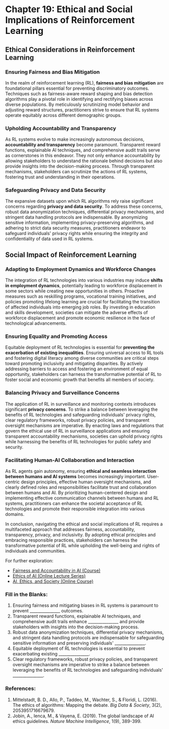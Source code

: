 # Chapter 19: Ethical and Social Implications of Reinforcement Learning

## Ethical Considerations in Reinforcement Learning

### Ensuring Fairness and Bias Mitigation
In the realm of reinforcement learning (RL), **fairness and bias mitigation** are foundational pillars essential for preventing discriminatory outcomes. Techniques such as fairness-aware reward shaping and bias detection algorithms play a pivotal role in identifying and rectifying biases across diverse populations. By meticulously scrutinizing model behavior and adjusting reward structures, practitioners strive to ensure that RL systems operate equitably across different demographic groups.

### Upholding Accountability and Transparency
As RL systems evolve to make increasingly autonomous decisions, **accountability and transparency** become paramount. Transparent reward functions, explainable AI techniques, and comprehensive audit trails serve as cornerstones in this endeavor. They not only enhance accountability by allowing stakeholders to understand the rationale behind decisions but also provide insights into the decision-making process. Through transparent mechanisms, stakeholders can scrutinize the actions of RL systems, fostering trust and understanding in their operations.

### Safeguarding Privacy and Data Security
The expansive datasets upon which RL algorithms rely raise significant concerns regarding **privacy and data security**. To address these concerns, robust data anonymization techniques, differential privacy mechanisms, and stringent data handling protocols are indispensable. By anonymizing sensitive information, implementing privacy-preserving algorithms, and adhering to strict data security measures, practitioners endeavor to safeguard individuals' privacy rights while ensuring the integrity and confidentiality of data used in RL systems.

## Social Impact of Reinforcement Learning

### Adapting to Employment Dynamics and Workforce Changes
The integration of RL technologies into various industries may induce **shifts in employment dynamics**, potentially leading to workforce displacement in some sectors while creating new opportunities in others. Proactive measures such as reskilling programs, vocational training initiatives, and policies promoting lifelong learning are crucial for facilitating the transition of affected individuals into emerging job roles. By investing in education and skills development, societies can mitigate the adverse effects of workforce displacement and promote economic resilience in the face of technological advancements.

### Ensuring Equality and Promoting Access
Equitable deployment of RL technologies is essential for **preventing the exacerbation of existing inequalities**. Ensuring universal access to RL tools and fostering digital literacy among diverse communities are critical steps toward promoting inclusivity and mitigating disparities. By actively addressing barriers to access and fostering an environment of equal opportunity, stakeholders can harness the transformative potential of RL to foster social and economic growth that benefits all members of society.

### Balancing Privacy and Surveillance Concerns
The application of RL in surveillance and monitoring contexts introduces significant **privacy concerns**. To strike a balance between leveraging the benefits of RL technologies and safeguarding individuals' privacy rights, clear regulatory frameworks, robust privacy policies, and transparent oversight mechanisms are imperative. By enacting laws and regulations that govern the ethical use of RL in surveillance applications and ensuring transparent accountability mechanisms, societies can uphold privacy rights while harnessing the benefits of RL technologies for public safety and security.

### Facilitating Human-AI Collaboration and Interaction
As RL agents gain autonomy, ensuring **ethical and seamless interaction between humans and AI systems** becomes increasingly important. User-centric design principles, effective human oversight mechanisms, and clearly defined roles and responsibilities facilitate trust and collaboration between humans and AI. By prioritizing human-centered design and implementing effective communication channels between humans and RL systems, practitioners can enhance the societal acceptance of RL technologies and promote their responsible integration into various domains.

In conclusion, navigating the ethical and social implications of RL requires a multifaceted approach that addresses fairness, accountability, transparency, privacy, and inclusivity. By adopting ethical principles and embracing responsible practices, stakeholders can harness the transformative potential of RL while upholding the well-being and rights of individuals and communities.

For further exploration:
- [Fairness and Accountability in AI (Course)](https://www.coursera.org/learn/fairness-accountability-ai)
- [Ethics of AI (Online Lecture Series)](https://www.youtube.com/playlist?list=PLrAXtmErZgOeiKm4sgNOknGvNjby9efdf)
- [AI, Ethics, and Society (Online Course)](https://www.edx.org/professional-certificate/ethics-and-society)

### Fill in the Blanks:
1. Ensuring fairness and mitigating biases in RL systems is paramount to prevent _______________ outcomes.
2. Transparent reward functions, explainable AI techniques, and comprehensive audit trails enhance _______________ and provide stakeholders with insights into the decision-making process.
3. Robust data anonymization techniques, differential privacy mechanisms, and stringent data handling protocols are indispensable for safeguarding sensitive information and preserving individuals' _______________.
4. Equitable deployment of RL technologies is essential to prevent exacerbating existing _______________.
5. Clear regulatory frameworks, robust privacy policies, and transparent oversight mechanisms are imperative to strike a balance between leveraging the benefits of RL technologies and safeguarding individuals' _______________.

### References:
1. Mittelstadt, B. D., Allo, P., Taddeo, M., Wachter, S., & Floridi, L. (2016). The ethics of algorithms: Mapping the debate. *Big Data & Society*, 3(2), 2053951716679679.
2. Jobin, A., Ienca, M., & Vayena, E. (2019). The global landscape of AI ethics guidelines. *Nature Machine Intelligence*, 1(9), 389-399.

